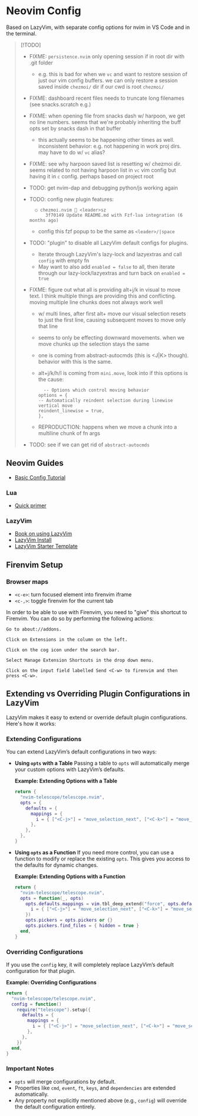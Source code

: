 # Neovim Config

Based on LazyVim, with separate config options for nvim in VS Code and in the terminal.

> [!TODO]
>
> - FIXME: `persistence.nvim` only opening session if in root dir with .git folder
>   - e.g. this is bad for when we `vc` and want to restore session of just our vim config buffers. we can only restore a session saved inside `chezmoi/` dir if our cwd is root `chezmoi/`
> - FIXME: dashboard recent files needs to truncate long filenames (see
>   snacks.scratch e.g.)
> - FIXME: when opening file from snacks dash w/ harpoon, we get no line numbers. seems that we're probably inheriting the buff opts set by snacks dash in that buffer
>   - this actually seems to be happening other times as well. inconsistent behavior: e.g. not happening in work proj dirs. may have to do w/ `vc` alias?
> - FIXME: see why harpoon saved list is resetting w/ chezmoi dir. seems related to not having harpoon list in `vc` vim config but having it in `c` config. perhaps based on project root
> - TODO: get nvim-dap and debugging python/js working again
> - TODO: config new plugin features:
>
>   ```
>     ○ chezmoi.nvim  <leader>sz
>         3f70149 Update README.md with Fzf-lua integration (6 months ago)
>   ```
>
>   - config this fzf popup to be the same as `<leader>/|space`
>
> - TODO: "plugin" to disable all LazyVim default configs for plugins.
>   - Iterate through LazyVim's lazy-lock and lazyextras and call `config` with empty fn
>   - May want to also add `enabled = false` to all, then iterate through our lazy-lock/lazyextras and turn back on `enabled = true`
> - FIXME: figure out what all is providing alt+j/k in visual to move text. I think multiple things are providing this and conflicting. moving multiple line chunks does not always work well
>
>   - w/ multi lines, after first alt+ move our visual selection resets to just the first line, causing subsequent moves to move only that line
>   - seems to only be effecting downward movements. when we move chunks up the selection stays the same
>   - one is coming from abstract-autocmds (this is <J|K> though). behavior with this is the same.
>   - alt+j/k/h/l is coming from `mini.move`, look into if this options is the cause:
>
>     ```
>       -- Options which control moving behavior
>     options = {
>     -- Automatically reindent selection during linewise vertical move
>     reindent_linewise = true,
>     },
>     ```
>
>   - REPRODUCTION: happens when we move a chunk into a multiline chunk of fn args
>
> - TODO: see if we can get rid of `abstract-autocmds`

## Neovim Guides

- [Basic Config Tutorial](https://martinlwx.github.io/en/config-neovim-from-scratch/)

### Lua

- [Quick primer](https://learnxinyminutes.com/docs/lua/)

### LazyVim

- [Book on using LazyVim](https://lazyvim-ambitious-devs.phillips.codes/course/chapter-1/)
- [LazyVim Install](https://www.lazyvim.org/installation)
- [LazyVim Starter Template](https://github.com/LazyVim/starter)

## Firenvim Setup

### Browser maps

- `<c-e>`: turn focused element into firenvim iframe
- `<c-,>`: toggle firenvim for the current tab

In order to be able to use <C-w> with Firenvim, you need to "give" this shortcut to Firenvim. You can do so by performing the following actions:

    Go to about://addons.

    Click on Extensions in the column on the left.

    Click on the cog icon under the search bar.

    Select Manage Extension Shortcuts in the drop down menu.

    Click on the input field labelled Send <C-w> to firenvim and then press <C-w>.

## Extending vs Overriding Plugin Configurations in LazyVim

LazyVim makes it easy to extend or override default plugin configurations. Here's how it works:

### **Extending Configurations**

You can extend LazyVim’s default configurations in two ways:

- **Using `opts` with a Table**
  Passing a table to `opts` will automatically merge your custom options with LazyVim’s defaults.

  **Example: Extending Options with a Table**

  ```lua
  return {
    "nvim-telescope/telescope.nvim",
    opts = {
      defaults = {
        mappings = {
          i = { ["<C-j>"] = "move_selection_next", ["<C-k>"] = "move_selection_previous" },
        },
      },
    },
  }
  ```

- **Using `opts` as a Function**
  If you need more control, you can use a function to modify or replace the existing `opts`. This gives you access to the defaults for dynamic changes.

  **Example: Extending Options with a Function**

  ```lua
  return {
    "nvim-telescope/telescope.nvim",
    opts = function(_, opts)
      opts.defaults.mappings = vim.tbl_deep_extend("force", opts.defaults.mappings or {}, {
        i = { ["<C-j>"] = "move_selection_next", ["<C-k>"] = "move_selection_previous" },
      })
      opts.pickers = opts.pickers or {}
      opts.pickers.find_files = { hidden = true }
    end,
  }
  ```

### **Overriding Configurations**

If you use the `config` key, it will completely replace LazyVim’s default configuration for that plugin.

**Example: Overriding Configurations**

```lua
return {
  "nvim-telescope/telescope.nvim",
  config = function()
    require("telescope").setup({
      defaults = {
        mappings = {
          i = { ["<C-j>"] = "move_selection_next", ["<C-k>"] = "move_selection_previous" },
        },
      },
    })
  end,
}
```

### **Important Notes**

- `opts` will merge configurations by default.
- Properties like `cmd`, `event`, `ft`, `keys`, and `dependencies` are extended automatically.
- Any property not explicitly mentioned above (e.g., `config`) will override the default configuration entirely.
